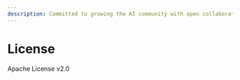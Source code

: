 ```yaml
---
description: Committed to growing the AI community with open collaboration
---
```


# License

Apache License v2.0

